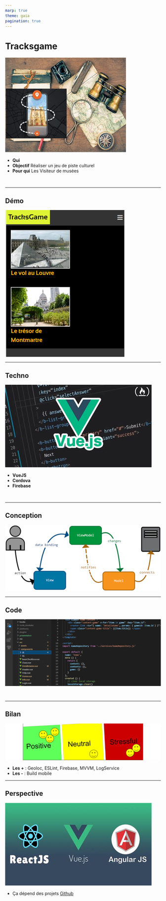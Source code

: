 ```yaml
---
marp: true
theme: gaia 
pagination: true
---
```

<style>
  :root {
    --color-background: #2A2B2B;
    --color-foreground: #D2D6D9;
    --color-highlight: #99c;
    --color-highlight-hover: #aaf;
    --color-highlight-heading: #99c;
    --color-header: #bbb;
    --color-header-shadow: transparent;
  }
</style>

# Tracksgame           
![*Tracksgame*](https://raw.githubusercontent.com/SandoKabe/Tracksgame/main/presentation/photo2.jpg) 

- **Qui** 
- **Objectif**  Réaliser un jeu de piste culturel
- **Pour qui**  Les Visiteur de musées

<br/>

***

## Démo
![*Le jeu*](https://raw.githubusercontent.com/SandoKabe/Tracksgame/main/presentation/lejeu2.PNG) 



***

## Techno
![*VueJS*](https://raw.githubusercontent.com/SandoKabe/Tracksgame/main/presentation/vue.jpg) 

- **VueJS** 
- **Cordova**
- **Firebase**


<br/>

---

## Conception
![*Pattern*](https://raw.githubusercontent.com/SandoKabe/Tracksgame/main/presentation/MVVM-4.png) 

---

## Code
![*Code*](https://raw.githubusercontent.com/SandoKabe/Tracksgame/main/presentation/code.PNG) 

<br/>

---

## Bilan

![*Bilan*](https://raw.githubusercontent.com/SandoKabe/Tracksgame/main/presentation/bilan3.png) 

- **Les +** :  Geoloc, ESLint, Firebase, MVVM, LogService
- **Les -** :  Build mobile


---

## Perspective

![*Perspective*](https://raw.githubusercontent.com/SandoKabe/Tracksgame/main/presentation/conclu.jpg) 

- Ça dépend des projets
[Github](https://github.com/SandoKabe/Tracksgame)
